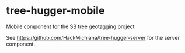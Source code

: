 # tree-hugger-mobile

Mobile component for the SB tree geotagging project

See https://github.com/HackMichiana/tree-hugger-server for the server component.
